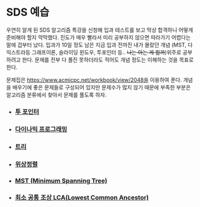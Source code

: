 # SDS 예습

우연히 알게 된 SDS 알고리즘 특강을 신청해 입과 테스트를 보고 막상 합격하니 어떻게 준비해야 할지 막막했다. 진도가 매우 빨라서 미리 공부하지 않으면 따라가기 어렵다는 말에 겁부터 났다. 입과가 10일 정도 남은 지금 입과 전까진 내가 몰랐던 개념 (MST, 다익스트라등 그래프이론, 슬라이딩 윈도우, 투포인터 등.. ~~나는 아는 게 뭘까~~)위주로 공부하려고 한다. 문제를 전부 다 풀진 못하더라도 적어도 개념 정도는 이해하는 것을 목표로 한다.

문제집은 https://www.acmicpc.net/workbook/view/2048을 이용하여 푼다. 개념을 배우기에 좋은 문제들로 구성되어 있지만 문제수가 많지 않기 때문에 부족한 부분은 알고리즘 분류에서 찾아서 문제를 풀도록 하자.



- ### [투 포인터](https://github.com/jungtaeyong/alstudy2/blob/ty/SDS/예습/투%20포인터.md)

- ### [다이나믹 프로그래밍](https://github.com/jungtaeyong/alstudy2/blob/ty/SDS/예습/다이나믹%20프로그래밍.md)

- ### [트리](https://github.com/jungtaeyong/alstudy2/blob/ty/SDS/예습/트리.md)

- ### [위상정렬](https://github.com/jungtaeyong/alstudy2/blob/ty/SDS/예습/위상정렬.md)

- ### [MST (Minimum Spanning Tree)](https://github.com/jungtaeyong/alstudy2/blob/ty/SDS/예습/MST.md)

- ### [최소 공통 조상  LCA(Lowest Common Ancestor)](https://github.com/jungtaeyong/alstudy2/blob/ty/SDS/예습/LCA.md)

